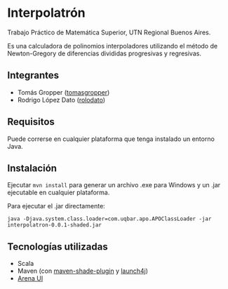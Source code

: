 Interpolatrón
=============

Trabajo Práctico de Matemática Superior, UTN Regional Buenos Aires.

Es una calculadora de polinomios interpoladores utilizando el método de Newton-Gregory de diferencias divididas
progresivas y regresivas.

Integrantes
-----------

* Tomás Gropper ([tomasgropper](http://github.com/tomasgropper))
* Rodrigo López Dato ([rolodato](http://github.com/rolodato))

Requisitos
----------

Puede correrse en cualquier plataforma que tenga instalado un entorno Java.

Instalación
-----------

Ejecutar `mvn install` para generar un archivo .exe para Windows y un .jar ejecutable en cualquier plataforma.

Para ejecutar el .jar directamente:

    java -Djava.system.class.loader=com.uqbar.apo.APOClassLoader -jar interpolatron-0.0.1-shaded.jar
    
Tecnologías utilizadas
----------------------

* Scala
* Maven (con [maven-shade-plugin](http://maven.apache.org/plugins/maven-shade-plugin/) y [launch4j](http://launch4j.sourceforge.net/))
* [Arena UI](http://code.google.com/p/uqbar-arena/)

